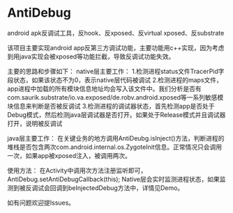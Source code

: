 # AntiDebug
android apk反调试工具，反hook、反xposed、反virtual xposed、反substrate

该项目主要实现android app反第三方调试功能，主要功能用c++实现，因为考虑到用java实现会被xposed等功能拦截，导致反调试功能失效。

主要的思路和步骤如下：
native层主要工作：
1.检测进程status文件TracerPid字段状态，如果该状态不为0，表示native层代码被调试
2.检测进程的maps文件，app进程中加载的所有模块信息地址均会写入该文件中。我们分析是否有com.saurik.substrate/io.va.exposed/de.robv.android.xposed等一系列敏感模块信息来判断是否被反调试
3.检测进程的调试器状态，首先检测app是否处于Debug模式，然后检测java层调试器是否打开。如果处于Release模式并且调试器打开，说明被反调试

java层主要工作：
在关键业务的地方调用AntiDeubg.isInject()方法，判断进程的堆栈是否包含两次com.android.internal.os.ZygoteInit信息。正常情况只会调用一次，如果app被xposed注入，被调用两次。


使用方法：
在Activity中调用次方法注册监听即可，AntiDebug.setAntiDebugCallback(this);
Native层会实时监测进程状态，如果监测到被反调试会回调到beInjectedDebug方法中，详情见Demo。

如有问题欢迎提Issues。
